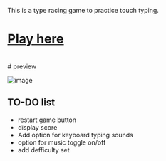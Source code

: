 This is a type racing game to practice touch typing. 
<br>
# [Play here](https://typeracer16.herokuapp.com)
<br> 
# preview

![image](https://user-images.githubusercontent.com/93136950/181100974-fc327d12-646f-41bc-9d03-912931c344d8.png)

## TO-DO list
- restart game button 
- display score
- Add option for keyboard typing sounds 
- option for music toggle on/off 
- add defficulty set 


